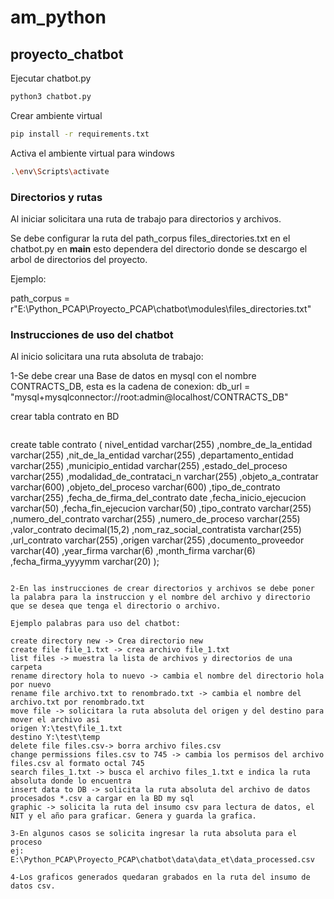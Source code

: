 # am_python
## proyecto_chatbot

Ejecutar chatbot.py
```sh
python3 chatbot.py
```
Crear ambiente virtual 
```sh
pip install -r requirements.txt
```

Activa el ambiente virtual para windows

```sh
.\env\Scripts\activate

```
### Directorios y rutas

Al iniciar solicitara una ruta de trabajo para directorios y archivos.

Se debe configurar la ruta del path_corpus files_directories.txt en el chatbot.py en __main__ esto dependera del directorio donde se descargo el arbol de directorios del proyecto.

Ejemplo:

path_corpus = r"E:\Python_PCAP\Proyecto_PCAP\chatbot\modules\files_directories.txt"

### Instrucciones de uso del chatbot

Al inicio solicitara una ruta absoluta de trabajo:

1-Se debe crear una Base de datos en mysql con el nombre CONTRACTS_DB, esta es la cadena de conexion:
db_url = "mysql+mysqlconnector://root:admin@localhost/CONTRACTS_DB"

crear tabla contrato en BD
```sh 
```
create table contrato (
nivel_entidad varchar(255) 
,nombre_de_la_entidad varchar(255) 
,nit_de_la_entidad varchar(255) 
,departamento_entidad varchar(255) 
,municipio_entidad varchar(255) 
,estado_del_proceso varchar(255) 
,modalidad_de_contrataci_n varchar(255) 
,objeto_a_contratar varchar(600) 
,objeto_del_proceso varchar(600) 
,tipo_de_contrato varchar(255) 
,fecha_de_firma_del_contrato date 
,fecha_inicio_ejecucion varchar(50) 
,fecha_fin_ejecucion varchar(50) 
,tipo_contrato varchar(255) 
,numero_del_contrato varchar(255) 
,numero_de_proceso varchar(255) 
,valor_contrato decimal(15,2) 
,nom_raz_social_contratista varchar(255) 
,url_contrato varchar(255) 
,origen varchar(255) 
,documento_proveedor varchar(40) 
,year_firma varchar(6) 
,month_firma varchar(6) 
,fecha_firma_yyyymm varchar(20)
);
```

2-En las instrucciones de crear directorios y archivos se debe poner la palabra para la instruccion y el nombre del archivo y directorio que se desea que tenga el directorio o archivo.

Ejemplo palabras para uso del chatbot:

create directory new -> Crea directorio new
create file file_1.txt -> crea archivo file_1.txt
list files -> muestra la lista de archivos y directorios de una carpeta
rename directory hola to nuevo -> cambia el nombre del directorio hola por nuevo
rename file archivo.txt to renombrado.txt -> cambia el nombre del archivo.txt por renombrado.txt
move file -> solicitara la ruta absoluta del origen y del destino para mover el archivo asi
origen Y:\test\file_1.txt 
destino Y:\test\temp
delete file files.csv-> borra archivo files.csv
change permissions files.csv to 745 -> cambia los permisos del archivo files.csv al formato octal 745
search files_1.txt -> busca el archivo files_1.txt e indica la ruta absoluta donde lo encuentra
insert data to DB -> solicita la ruta absoluta del archivo de datos procesados *.csv a cargar en la BD my sql
graphic -> solicita la ruta del insumo csv para lectura de datos, el NIT y el año para graficar. Genera y guarda la grafica.

3-En algunos casos se solicita ingresar la ruta absoluta para el proceso 
ej: E:\Python_PCAP\Proyecto_PCAP\chatbot\data\data_et\data_processed.csv

4-Los graficos generados quedaran grabados en la ruta del insumo de datos csv.

